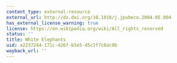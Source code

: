 ```yaml
---
content_type: external-resource
external_url: http://dx.doi.org/10.1016/j.jpubeco.2004.05.004
has_external_license_warning: true
license: https://en.wikipedia.org/wiki/All_rights_reserved
status: ''
title: White Elephants
uid: a2237244-171c-426f-b5e5-45c1f7c0ac9b
wayback_url: ''
---
```

